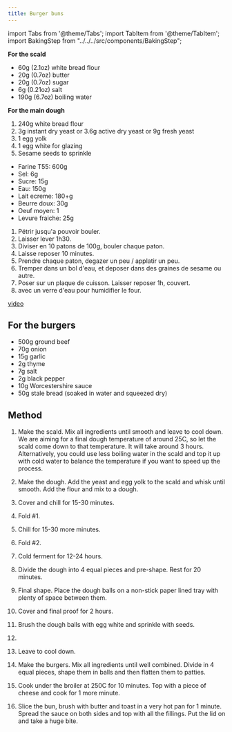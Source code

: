 ```yaml
---
title: Burger buns
---
```


import Tabs from '@theme/Tabs';
import TabItem from '@theme/TabItem';
import BakingStep from "../../../src/components/BakingStep";

<Tabs>
<TabItem value="With yudane" label="With yudane" groupId="group1" default>

**For the scald**

- 60g (2.1oz) white bread flour
- 20g (0.7oz) butter
- 20g (0.7oz) sugar
- 6g (0.21oz) salt
- 190g (6.7oz) boiling water

**For the main dough**

1. 240g white bread flour
1. 3g instant dry yeast or 3.6g active dry yeast or 9g fresh yeast
1. 1 egg yolk
1. 1 egg white for glazing
1. Sesame seeds to sprinkle

</TabItem>
<TabItem value="Without yudane" label="Without yudane">

- Farine T55: 600g
- Sel: 6g
- Sucre: 15g
- Eau: 150g
- Lait ecreme: 180+g
- Beurre doux: 30g
- Oeuf moyen: 1
- Levure fraiche: 25g

1. Pétrir jusqu'a pouvoir bouler.
1. Laisser lever 1h30.
1. Diviser en 10 patons de 100g, bouler chaque paton.
1. Laisse reposer 10 minutes.
1. Prendre chaque paton, degazer un peu / applatir un peu.
1. Tremper dans un bol d'eau, et deposer dans des graines de sesame ou autre.
1. Poser sur un plaque de cuisson. Laisser reposer 1h, couvert.
1. <BakingStep temp="200c" time="20 minutes" fan preheat /> avec un verre d'eau pour humidifier le four.

[video](https://www.youtube.com/watch?v=2yPOrKUWt2Y)

</TabItem>
</Tabs>

## For the burgers

- 500g ground beef
- 70g onion
- 15g garlic
- 2g thyme
- 7g salt
- 2g black pepper
- 10g Worcestershire sauce
- 50g stale bread (soaked in water and squeezed dry)

## Method

1. Make the scald. Mix all ingredients until smooth and leave to cool down. We are aiming for a final dough temperature of around 25C, so let the scald come down to that temperature. It will take around 3 hours. Alternatively, you could use less boiling water in the scald and top it up with cold water to balance the temperature if you want to speed up the process.
1. Make the dough. Add the yeast and egg yolk to the scald and whisk until smooth. Add the flour and mix to a dough.
1. Cover and chill for 15-30 minutes.
1. Fold #1.
1. Chill for 15-30 more minutes.
1. Fold #2.
1. Cold ferment for 12-24 hours.
1. Divide the dough into 4 equal pieces and pre-shape. Rest for 20 minutes.
1. Final shape. Place the dough balls on a non-stick paper lined tray with plenty of space between them.
1. Cover and final proof for 2 hours.
1. Brush the dough balls with egg white and sprinkle with seeds.
1. <BakingStep temp="160" time="25 minutes" fan preheat />
1. Leave to cool down.
1. Make the burgers. Mix all ingredients until well combined. Divide in 4 equal pieces, shape them in balls and then flatten them to patties.
1. Cook under the broiler at 250C for 10 minutes. Top with a piece of cheese and cook for 1 more minute.

1. Slice the bun, brush with butter and toast in a very hot pan for 1 minute. Spread the sauce on both sides and top with all the fillings. Put the lid on and take a huge bite.
